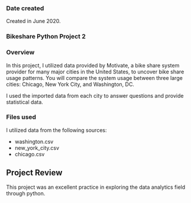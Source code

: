 ### Date created
Created in June 2020.

### Bikeshare Python Project 2


### Overview
In this project, I utilized data provided by Motivate, a bike share system provider for many major cities in the United States, to uncover bike share usage patterns. You will compare the system usage between three large cities: Chicago, New York City, and Washington, DC.

I used the imported data from each city to answer questions and provide statistical data.

### Files used
I utilized data from the following sources:
- washington.csv
- new_york_city.csv
- chicago.csv

## Project Review
This project was an excellent practice in exploring the data analytics field through python.
